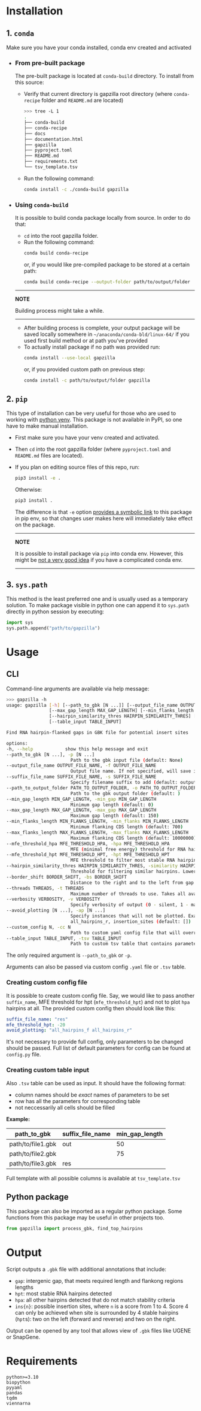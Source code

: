 # **Installation**

## **1. `conda`**

Make sure you have your conda installed, conda env created and activated

- ### **From pre-built package**
    The pre-built package is located at `conda-build` directory. To install from this source:
    - Verify that current directory is gapzilla root directory (where `conda-recipe` folder and `README.md` are located)
        ```bash
        >>> tree -L 1
        .
        ├── conda-build
        ├── conda-recipe
        ├── docs
        ├── documentation.html
        ├── gapzilla
        ├── pyproject.toml
        ├── README.md
        ├── requirements.txt
        └── tsv_template.tsv

        ```
    - Run the following command:
        ```bash
        conda install -c ./conda-build gapzilla
        ```


- ### **Using `conda-build`**
    It is possible to build conda package locally from source. In order to do that:
    - `cd` into the root gapzilla folder.
    - Run the following command:
        ```bash
        conda build conda-recipe
        ```
        or, if you would like pre-compiled package to be stored at a certain path:
        ```bash
        conda build conda-recipe --output-folder path/to/output/folder
        ```


    ---
    **NOTE**

    Building process might take a while.

    ---
    - After building process is complete, your output package will be saved locally somewhere in `~/anaconda/conda-bld/linux-64/` if you used first build method or at path you've provided
    - To actually install package if no path was provided run:
        ```bash
        conda install --use-local gapzilla
        ```
        or, if you provided custom path on previous step:
        ```bash
        conda install -c path/to/output/folder gapzilla
        ```
## **2. `pip`**

This type of installation can be very useful for those who are used to working with [python venv](https://docs.python.org/3/library/venv.html). This package is not available in PyPI, so one have to make manual installation. 

- First make sure you have your venv created and activated. 
- Then `cd` into the root gapzilla folder (where `pyproject.toml` and `README.md` files are located).
- If you plan on editing source files of this repo, run:

    ```bash
    pip3 install -e .
    ```
    Otherwise:
    ```bash
    pip3 install .
    ```
    The difference is that `-e` option [provides a symbolic link](https://stackoverflow.com/a/59667164/19559362) to this package in pip env, so that changes user makes here will immediately take effect on the package.

    ---
    **NOTE**

    It is possible to install package via `pip` into conda env. However, this might be [not a very good idea](https://www.anaconda.com/blog/using-pip-in-a-conda-environment) if you have a complicated conda env.

    ---

## **3. `sys.path`**
This method is the least preferred one and is usually used as a temporary solution. To make package visible in python one can append it to `sys.path` directly in python session by executing:
```python
import sys
sys.path.append("path/to/gapzilla")
```

# **Usage**

## **CLI**

Command-line arguments are available via help message:
```bash
>>> gapzilla -h
usage: gapzilla [-h] [--path_to_gbk [N ...]] [--output_file_name OUTPUT_FILE_NAME] [--suffix_file_name SUFFIX_FILE_NAME] [--path_to_output_folder PATH_TO_OUTPUT_FOLDER] [--min_gap_length MIN_GAP_LENGTH]
                [--max_gap_length MAX_GAP_LENGTH] [--min_flanks_length MIN_FLANKS_LENGTH] [--max_flanks_length MAX_FLANKS_LENGTH] [--mfe_threshold_hpa MFE_THRESHOLD_HPA] [--mfe_threshold_hpt MFE_THRESHOLD_HPT]
                [--hairpin_similarity_thres HAIRPIN_SIMILARITY_THRES] [--border_shift BORDER_SHIFT] [--threads THREADS] [--verbosity VERBOSITY] [--avoid_plotting [N ...]] [--custom_config N]
                [--table_input TABLE_INPUT]

Find RNA hairpin-flanked gaps in GBK file for potential insert sites

options:
-h, --help            show this help message and exit
--path_to_gbk [N ...], -p [N ...]
                        Path to the gbk input file (default: None)
--output_file_name OUTPUT_FILE_NAME, -f OUTPUT_FILE_NAME
                        Output file name. If not specified, will save input file name and add suffix (default: )
--suffix_file_name SUFFIX_FILE_NAME, -s SUFFIX_FILE_NAME
                        Specify filename suffix to add (default: output)
--path_to_output_folder PATH_TO_OUTPUT_FOLDER, -o PATH_TO_OUTPUT_FOLDER
                        Path to the gbk output folder (default: )
--min_gap_length MIN_GAP_LENGTH, -min_gap MIN_GAP_LENGTH
                        Minimum gap length (default: 0)
--max_gap_length MAX_GAP_LENGTH, -max_gap MAX_GAP_LENGTH
                        Maximum gap length (default: 150)
--min_flanks_length MIN_FLANKS_LENGTH, -min_flanks MIN_FLANKS_LENGTH
                        Minimum flanking CDS length (default: 700)
--max_flanks_length MAX_FLANKS_LENGTH, -max_flanks MAX_FLANKS_LENGTH
                        Maximum flanking CDS length (default: 10000000)
--mfe_threshold_hpa MFE_THRESHOLD_HPA, -hpa MFE_THRESHOLD_HPA
                        MFE (minimal free energy) threshold for RNA hairpins (default: -7)
--mfe_threshold_hpt MFE_THRESHOLD_HPT, -hpt MFE_THRESHOLD_HPT
                        MFE threshold to filter most stable RNA hairpins (default: -15)
--hairpin_similarity_thres HAIRPIN_SIMILARITY_THRES, -similarity HAIRPIN_SIMILARITY_THRES
                        Threshold for filtering similar hairpins. Lower thres -> more hairpins dropped (default: 0.9)
--border_shift BORDER_SHIFT, -bs BORDER_SHIFT
                        Distance to the right and to the left from gap to search for haiirpins (default: 75)
--threads THREADS, -t THREADS
                        Maximum number of threads to use. Takes all available cores, if not specified (default: <all available cores>)
--verbosity VERBOSITY, -v VERBOSITY
                        Specify verbosity of output (0 - silent, 1 - max) (default: 1)
--avoid_plotting [N ...], -ap [N ...]
                        Specify instances that will not be plotted. Example to drop hpa: -ap all_hairpins_f all_hairpins_r. Full list of plottable instances: gaps, top_hairpins_f, top_hairpins_r, all_hairpins_f,
                        all_hairpins_r, insertion_sites (default: [])
--custom_config N, -cc N
                        Path to custom yaml config file that will override defaults and any other commandline args (default: None)
--table_input TABLE_INPUT, -tsv TABLE_INPUT
                        Path to custom tsv table that contains parameters for multiple samples (default: None)
```

The only required argument is `--path_to_gbk` or `-p`. 

Arguments can also be passed via custom config `.yaml` file or `.tsv` table.

### **Creating custom config file**
It is possible to create custom config file. Say, we would like to pass another `suffix_name`, MFE threshold for hpt (`mfe_threshold_hpt`) and not to plot `hpa` hairpins at all. The provided custom config then should look like this:
```yaml
suffix_file_name: "res"
mfe_threshold_hpt: -20
avoid_plotting: "all_hairpins_f all_hairpins_r"
```
It's not necessary to provide full config, only parameters to be changed should be passed. Full list of default parameters for config can be found at `config.py` file.

### **Creating custom table input**
Also `.tsv` table can be used as input. It should have the following format:
- column names should be *exact* names of parameters to be set
- row has all the parameters for corresponding table
- not neccessarily all cells should be filled

**Example:**

| path_to_gbk       | suffix_file_name | min_gap_length |
|-------------------|------------------|----------------|
| path/to/file1.gbk | out              | 50             |
| path/to/file2.gbk |                  | 75             |
| path/to/file3.gbk | res              |                |

Full template with all possible columns is available at `tsv_template.tsv`

## **Python package**
This package can also be imported as a regular python package. Some functions from this package may be useful in other projects too.
```python
from gapzilla import process_gbk, find_top_hairpins
```

# **Output**

Script outputs a `.gbk` file with additional annotations that include:
- `gap`: intergenic gap, that meets required length and flankong regions lengths
- `hpt`: most stable RNA hairpins detected
- `hpa`: all other hairpins detected that do not match stability criteria
- `ins{n}`: possible insertion sites, where `n` is a score from 1 to 4. Score 4 can only be achieved when site is surrounded by 4 stable hairpins (`hpt`s): two on the left (forward and reverse) and two on the right.

Output can be opened by any tool that allows view of `.gbk` files like UGENE or SnapGene.

# **Requirements**
```
python>=3.10
biopython
pyyaml
pandas
tqdm
viennarna
```






